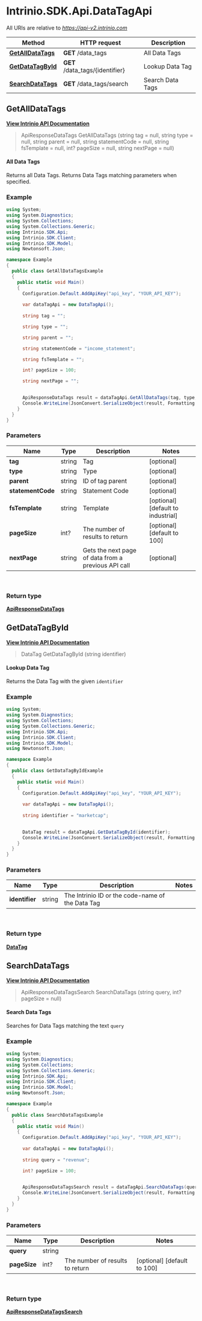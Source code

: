 # Intrinio.SDK.Api.DataTagApi

All URIs are relative to *https://api-v2.intrinio.com*

Method | HTTP request | Description
------------- | ------------- | -------------
[**GetAllDataTags**](DataTagApi.md#getalldatatags) | **GET** /data_tags | All Data Tags
[**GetDataTagById**](DataTagApi.md#getdatatagbyid) | **GET** /data_tags/{identifier} | Lookup Data Tag
[**SearchDataTags**](DataTagApi.md#searchdatatags) | **GET** /data_tags/search | Search Data Tags



[//]: # (START_OPERATION)

[//]: # (CLASS:Intrinio.SDK.Api.DataTagApi)

[//]: # (METHOD:GetAllDataTags)

[//]: # (RETURN_TYPE:Intrinio.SDK.Model.ApiResponseDataTags)

[//]: # (RETURN_TYPE_KIND:object)

[//]: # (RETURN_TYPE_DOC:ApiResponseDataTags.md)

[//]: # (OPERATION:GetAllDataTags_v2)

[//]: # (ENDPOINT:/data_tags)

[//]: # (DOCUMENT_LINK:DataTagApi.md#getalldatatags)

<a name="getalldatatags"></a>
## **GetAllDataTags**

[**View Intrinio API Documentation**](https://docs.intrinio.com/documentation/csharp/GetAllDataTags_v2)

[//]: # (START_OVERVIEW)

> ApiResponseDataTags GetAllDataTags (string tag = null, string type = null, string parent = null, string statementCode = null, string fsTemplate = null, int? pageSize = null, string nextPage = null)

#### All Data Tags

Returns all Data Tags. Returns Data Tags matching parameters when specified.

[//]: # (END_OVERVIEW)

### Example

[//]: # (START_CODE_EXAMPLE)

```csharp
using System;
using System.Diagnostics;
using System.Collections;
using System.Collections.Generic;
using Intrinio.SDK.Api;
using Intrinio.SDK.Client;
using Intrinio.SDK.Model;
using Newtonsoft.Json;

namespace Example
{
  public class GetAllDataTagsExample
  {
    public static void Main()
    {
      Configuration.Default.AddApiKey("api_key", "YOUR_API_KEY");
      
      var dataTagApi = new DataTagApi();
      
      string tag = "";

      string type = "";

      string parent = "";

      string statementCode = "income_statement";

      string fsTemplate = "";

      int? pageSize = 100;

      string nextPage = "";

      
      ApiResponseDataTags result = dataTagApi.GetAllDataTags(tag, type, parent, statementCode, fsTemplate, pageSize, nextPage);
      Console.WriteLine(JsonConvert.SerializeObject(result, Formatting.Indented));
    }
  }
}
```

[//]: # (END_CODE_EXAMPLE)

### Parameters

[//]: # (START_PARAMETERS)


Name | Type | Description  | Notes
------------- | ------------- | ------------- | -------------
 **tag** | string| Tag | [optional]  &nbsp;
 **type** | string| Type | [optional]  &nbsp;
 **parent** | string| ID of tag parent | [optional]  &nbsp;
 **statementCode** | string| Statement Code | [optional]  &nbsp;
 **fsTemplate** | string| Template | [optional] [default to industrial] &nbsp;
 **pageSize** | int?| The number of results to return | [optional] [default to 100] &nbsp;
 **nextPage** | string| Gets the next page of data from a previous API call | [optional]  &nbsp;
<br/>

[//]: # (END_PARAMETERS)

### Return type

[**ApiResponseDataTags**](ApiResponseDataTags.md)

[//]: # (END_OPERATION)


[//]: # (START_OPERATION)

[//]: # (CLASS:Intrinio.SDK.Api.DataTagApi)

[//]: # (METHOD:GetDataTagById)

[//]: # (RETURN_TYPE:Intrinio.SDK.Model.DataTag)

[//]: # (RETURN_TYPE_KIND:object)

[//]: # (RETURN_TYPE_DOC:DataTag.md)

[//]: # (OPERATION:GetDataTagById_v2)

[//]: # (ENDPOINT:/data_tags/{identifier})

[//]: # (DOCUMENT_LINK:DataTagApi.md#getdatatagbyid)

<a name="getdatatagbyid"></a>
## **GetDataTagById**

[**View Intrinio API Documentation**](https://docs.intrinio.com/documentation/csharp/GetDataTagById_v2)

[//]: # (START_OVERVIEW)

> DataTag GetDataTagById (string identifier)

#### Lookup Data Tag

Returns the Data Tag with the given `identifier`

[//]: # (END_OVERVIEW)

### Example

[//]: # (START_CODE_EXAMPLE)

```csharp
using System;
using System.Diagnostics;
using System.Collections;
using System.Collections.Generic;
using Intrinio.SDK.Api;
using Intrinio.SDK.Client;
using Intrinio.SDK.Model;
using Newtonsoft.Json;

namespace Example
{
  public class GetDataTagByIdExample
  {
    public static void Main()
    {
      Configuration.Default.AddApiKey("api_key", "YOUR_API_KEY");
      
      var dataTagApi = new DataTagApi();
      
      string identifier = "marketcap";

      
      DataTag result = dataTagApi.GetDataTagById(identifier);
      Console.WriteLine(JsonConvert.SerializeObject(result, Formatting.Indented));
    }
  }
}
```

[//]: # (END_CODE_EXAMPLE)

### Parameters

[//]: # (START_PARAMETERS)


Name | Type | Description  | Notes
------------- | ------------- | ------------- | -------------
 **identifier** | string| The Intrinio ID or the code-name of the Data Tag |  &nbsp;
<br/>

[//]: # (END_PARAMETERS)

### Return type

[**DataTag**](DataTag.md)

[//]: # (END_OPERATION)


[//]: # (START_OPERATION)

[//]: # (CLASS:Intrinio.SDK.Api.DataTagApi)

[//]: # (METHOD:SearchDataTags)

[//]: # (RETURN_TYPE:Intrinio.SDK.Model.ApiResponseDataTagsSearch)

[//]: # (RETURN_TYPE_KIND:object)

[//]: # (RETURN_TYPE_DOC:ApiResponseDataTagsSearch.md)

[//]: # (OPERATION:SearchDataTags_v2)

[//]: # (ENDPOINT:/data_tags/search)

[//]: # (DOCUMENT_LINK:DataTagApi.md#searchdatatags)

<a name="searchdatatags"></a>
## **SearchDataTags**

[**View Intrinio API Documentation**](https://docs.intrinio.com/documentation/csharp/SearchDataTags_v2)

[//]: # (START_OVERVIEW)

> ApiResponseDataTagsSearch SearchDataTags (string query, int? pageSize = null)

#### Search Data Tags

Searches for Data Tags matching the text `query`

[//]: # (END_OVERVIEW)

### Example

[//]: # (START_CODE_EXAMPLE)

```csharp
using System;
using System.Diagnostics;
using System.Collections;
using System.Collections.Generic;
using Intrinio.SDK.Api;
using Intrinio.SDK.Client;
using Intrinio.SDK.Model;
using Newtonsoft.Json;

namespace Example
{
  public class SearchDataTagsExample
  {
    public static void Main()
    {
      Configuration.Default.AddApiKey("api_key", "YOUR_API_KEY");
      
      var dataTagApi = new DataTagApi();
      
      string query = "revenue";

      int? pageSize = 100;

      
      ApiResponseDataTagsSearch result = dataTagApi.SearchDataTags(query, pageSize);
      Console.WriteLine(JsonConvert.SerializeObject(result, Formatting.Indented));
    }
  }
}
```

[//]: # (END_CODE_EXAMPLE)

### Parameters

[//]: # (START_PARAMETERS)


Name | Type | Description  | Notes
------------- | ------------- | ------------- | -------------
 **query** | string|  |  &nbsp;
 **pageSize** | int?| The number of results to return | [optional] [default to 100] &nbsp;
<br/>

[//]: # (END_PARAMETERS)

### Return type

[**ApiResponseDataTagsSearch**](ApiResponseDataTagsSearch.md)

[//]: # (END_OPERATION)

